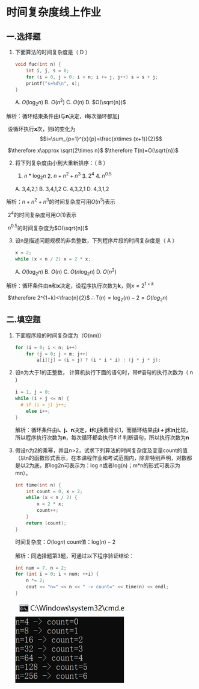 # 时间复杂度线上作业

## 一.选择题

1. 下面算法的时间复杂度是（ D ）

   ```c
   void fuc(int n) {
       int i, j, s = 0;
       for (i = 0, j = 0; i < n; i += j, j++) s = s + j;
       printf("s=%d\n", s);
   }
   ```

   A.	$O(\log_2n)$	B.	$O(n^2)$	C.	$O(n)$	D.	$O(\sqrt{n})$ 

解析：循环结束条件由**i**与**n**决定，**i**每次循环都加**j**

​				设循环执行**x**次，则**i**的变化为$$i=\sum_{p=1}^{x}{p}=\frac{x\times (x+1)}{2}$$

​					$\therefore x\approx \sqrt{2\times n}$			$\therefore T(n)=O(\sqrt{n})$		



2. 将下列复杂度由小到大重新排序：（ B ）

   1. $n*\log_2n$		2. $n+n^2+n^3$		3. $2^4$		4. $n^{0.5}$

   A. 3,4,2,1   B. 3,4,1,2   C. 4,3,2,1   D. 4,3,1,2

解析：$n+n^2+n^3$的时间复杂度可用$O(n^3)$表示

​				$2^4$的时间复杂度可用$O(1)$表示

​				$n^{0.5}$的时间复杂度为$O(\sqrt{n})$



3. 设n是描述问题规模的非负整数，下列程序片段的时间复杂度是（ A ）

   ```c
   x = 2;
   while (x < n / 2) x = 2 * x;
   ```

   A. $O(\log_2n)$		B. $O(n)$		C. $O(n\log_2n)$		D. $O(n^2)$

解析：循环条件由**n**和**x**决定，设程序执行次数为**k**，则$x=2^{1+k}$

​				$\therefore 2^{1+k}<\frac{n}{2}$			$\therefore T(n)=\log_2(n)-2=O(log_2n)$

## 二.填空题

1. 下面程序段的时间复杂度为（O(nm)）

   ```c
   for (i = 0; i < n; i++)
       for (j = 0; j < m; j++)
           a[i][j] = (i > j) ? (i * i * i) : (j * j * j);
   ```

2. 设n为大于1的正整数， 计算机执行下面的语句时，带#语句的执行次数为（ n ）

   ```c
   i = 1, j = 0;
   while (i + j <= n) {
     # if (i > j) j++;
       else i++;
   }
   ```

   解析：循环条件由**i、j、n**决定，**i**和**j**换着增长1，而循环结果由**i + j**和**n**比较，所以程序执行次数为**n**，每次循环都会执行# if 判断语句，所以执行次数为**n**

3. 假设n为2的乘幂，并且n>2，试求下列算法的时间复杂度及变量count的值（以n的函数形式表示，在本课程作业和考试范围内，除非特别声明，对数都是以2为底，即log2n可表示为：log n或者log(n)；m*n的形式可表示为mn）。

   ```c
   int time(int n) {
       int count = 0, x = 2;
       while (x < n / 2) {
           x = 2 * x;
           count++;
       }
       return (count);
   }
   ```

   时间复杂度：$O(\log_{}n)$			count值：$\log_{}(n)-2$

   解析：同选择题第3题，可通过以下程序验证结论：

   ```c
   int num = 7, n = 2;
   for (int i = 0; i < num; ++i) {
       n *= 2;
       cout << "n=" << n << " -> count=" << time(n) << endl;
   }
   ```

   ![result](./image/result.png)

